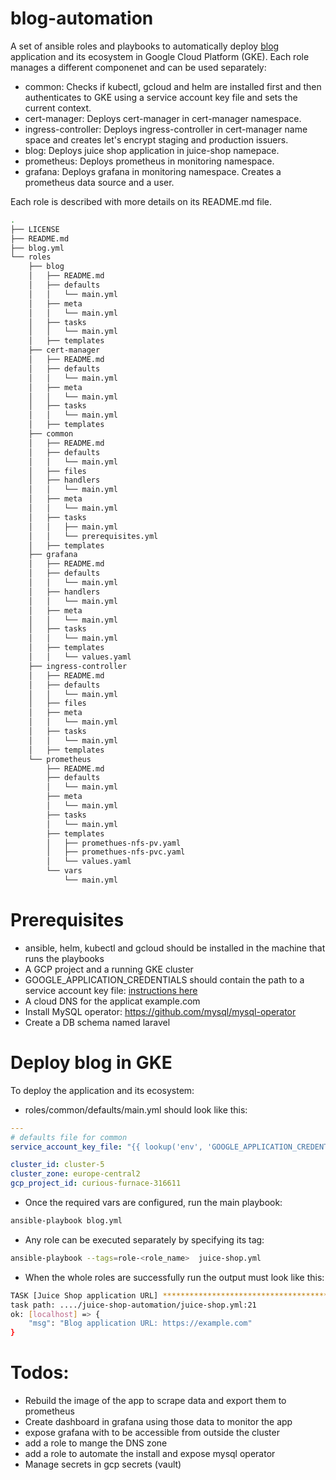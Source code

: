 # blog-automation

A set of ansible roles and playbooks to automatically deploy [blog](https://github.com/aouertani/blog/tree/docker) application and its ecosystem in Google Cloud Platform (GKE).
Each role manages a different componenet and can be used separately:

* common: Checks if kubectl, gcloud and helm are installed first and then authenticates to GKE using a service account key file and sets the current context.
* cert-manager: Deploys cert-manager in cert-manager namespace.
* ingress-controller: Deploys ingress-controller in cert-manager name space and creates let's encrypt staging and production issuers.
* blog: Deploys juice shop application in juice-shop namepace.
* prometheus: Deploys prometheus in monitoring namespace.
* grafana: Deploys grafana in monitoring namespace. Creates a prometheus data source and a user.

Each role is described with more details on its README.md file.

```bash
.
├── LICENSE
├── README.md
├── blog.yml
└── roles
    ├── blog
    │   ├── README.md
    │   ├── defaults
    │   │   └── main.yml
    │   ├── meta
    │   │   └── main.yml
    │   ├── tasks
    │   │   └── main.yml
    │   ├── templates
    ├── cert-manager
    │   ├── README.md
    │   ├── defaults
    │   │   └── main.yml
    │   ├── meta
    │   │   └── main.yml
    │   ├── tasks
    │   │   └── main.yml
    │   ├── templates
    ├── common
    │   ├── README.md
    │   ├── defaults
    │   │   └── main.yml
    │   ├── files
    │   ├── handlers
    │   │   └── main.yml
    │   ├── meta
    │   │   └── main.yml
    │   ├── tasks
    │   │   ├── main.yml
    │   │   └── prerequisites.yml
    │   ├── templates
    ├── grafana
    │   ├── README.md
    │   ├── defaults
    │   │   └── main.yml
    │   ├── handlers
    │   │   └── main.yml
    │   ├── meta
    │   │   └── main.yml
    │   ├── tasks
    │   │   └── main.yml
    │   ├── templates
    │   │   └── values.yaml
    ├── ingress-controller
    │   ├── README.md
    │   ├── defaults
    │   │   └── main.yml
    │   ├── files
    │   ├── meta
    │   │   └── main.yml
    │   ├── tasks
    │   │   └── main.yml
    │   ├── templates
    └── prometheus
        ├── README.md
        ├── defaults
        │   └── main.yml
        ├── meta
        │   └── main.yml
        ├── tasks
        │   └── main.yml
        ├── templates
        │   ├── promethues-nfs-pv.yaml
        │   ├── promethues-nfs-pvc.yaml
        │   └── values.yaml
        └── vars
            └── main.yml
```

# Prerequisites
* ansible, helm, kubectl and gcloud should be installed in the machine that runs the playbooks
* A GCP project and a running GKE cluster 
* GOOGLE_APPLICATION_CREDENTIALS should contain the path to a service account key file: [instructions here](https://cloud.google.com/docs/authentication/production#automatically)
* A cloud DNS for the applicat example.com
* Install MySQL operator: https://github.com/mysql/mysql-operator
* Create a DB schema named laravel

# Deploy blog in GKE
To deploy the application and its ecosystem:

* roles/common/defaults/main.yml should look like this:
```yaml
---
# defaults file for common
service_account_key_file: "{{ lookup('env', 'GOOGLE_APPLICATION_CREDENTIALS') }}"

cluster_id: cluster-5
cluster_zone: europe-central2
gcp_project_id: curious-furnace-316611
```

* Once the required vars are configured, run the main playbook:
```bash
ansible-playbook blog.yml
```
* Any role can be executed separately by specifying its tag:
```bash
ansible-playbook --tags=role-<role_name>  juice-shop.yml
```
* When the whole roles are successfully run the output must look like this:
```bash
TASK [Juice Shop application URL] ********************************************************************************************************************************
task path: ..../juice-shop-automation/juice-shop.yml:21
ok: [localhost] => {
    "msg": "Blog application URL: https://example.com"
}
```

# Todos:
* Rebuild the image of the app to scrape data and export them to prometheus
* Create dashboard in grafana using those data to monitor the app
* expose grafana with to be accessible from outside the cluster
* add a role to mange the DNS zone 
* add a role to automate the install and expose mysql operator
* Manage secrets in gcp secrets (vault)

